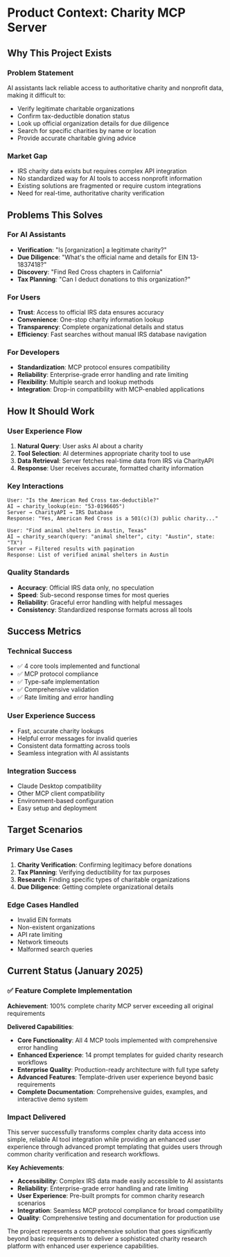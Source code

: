 # Product Context: Charity MCP Server

## Why This Project Exists

### Problem Statement
AI assistants lack reliable access to authoritative charity and nonprofit data, making it difficult to:
- Verify legitimate charitable organizations
- Confirm tax-deductible donation status
- Look up official organization details for due diligence
- Search for specific charities by name or location
- Provide accurate charitable giving advice

### Market Gap
- IRS charity data exists but requires complex API integration
- No standardized way for AI tools to access nonprofit information
- Existing solutions are fragmented or require custom integrations
- Need for real-time, authoritative charity verification

## Problems This Solves

### For AI Assistants
- **Verification**: "Is [organization] a legitimate charity?"
- **Due Diligence**: "What's the official name and details for EIN 13-1837418?"
- **Discovery**: "Find Red Cross chapters in California"
- **Tax Planning**: "Can I deduct donations to this organization?"

### For Users
- **Trust**: Access to official IRS data ensures accuracy
- **Convenience**: One-stop charity information lookup
- **Transparency**: Complete organizational details and status
- **Efficiency**: Fast searches without manual IRS database navigation

### For Developers
- **Standardization**: MCP protocol ensures compatibility
- **Reliability**: Enterprise-grade error handling and rate limiting
- **Flexibility**: Multiple search and lookup methods
- **Integration**: Drop-in compatibility with MCP-enabled applications

## How It Should Work

### User Experience Flow
1. **Natural Query**: User asks AI about a charity
2. **Tool Selection**: AI determines appropriate charity tool to use
3. **Data Retrieval**: Server fetches real-time data from IRS via CharityAPI
4. **Response**: User receives accurate, formatted charity information

### Key Interactions
```
User: "Is the American Red Cross tax-deductible?"
AI → charity_lookup(ein: "53-0196605")
Server → CharityAPI → IRS Database
Response: "Yes, American Red Cross is a 501(c)(3) public charity..."

User: "Find animal shelters in Austin, Texas"
AI → charity_search(query: "animal shelter", city: "Austin", state: "TX")
Server → Filtered results with pagination
Response: List of verified animal shelters in Austin
```

### Quality Standards
- **Accuracy**: Official IRS data only, no speculation
- **Speed**: Sub-second response times for most queries
- **Reliability**: Graceful error handling with helpful messages
- **Consistency**: Standardized response formats across all tools

## Success Metrics

### Technical Success
- ✅ 4 core tools implemented and functional
- ✅ MCP protocol compliance
- ✅ Type-safe implementation
- ✅ Comprehensive validation
- ✅ Rate limiting and error handling

### User Experience Success
- Fast, accurate charity lookups
- Helpful error messages for invalid queries
- Consistent data formatting across tools
- Seamless integration with AI assistants

### Integration Success
- Claude Desktop compatibility
- Other MCP client compatibility
- Environment-based configuration
- Easy setup and deployment

## Target Scenarios

### Primary Use Cases
1. **Charity Verification**: Confirming legitimacy before donations
2. **Tax Planning**: Verifying deductibility for tax purposes
3. **Research**: Finding specific types of charitable organizations
4. **Due Diligence**: Getting complete organizational details

### Edge Cases Handled
- Invalid EIN formats
- Non-existent organizations
- API rate limiting
- Network timeouts
- Malformed search queries

## Current Status (January 2025)

### ✅ Feature Complete Implementation
**Achievement**: 100% complete charity MCP server exceeding all original requirements

**Delivered Capabilities**:
- **Core Functionality**: All 4 MCP tools implemented with comprehensive error handling
- **Enhanced Experience**: 14 prompt templates for guided charity research workflows
- **Enterprise Quality**: Production-ready architecture with full type safety
- **Advanced Features**: Template-driven user experience beyond basic requirements
- **Complete Documentation**: Comprehensive guides, examples, and interactive demo system

### Impact Delivered
This server successfully transforms complex charity data access into simple, reliable AI tool integration while providing an enhanced user experience through advanced prompt templating that guides users through common charity verification and research workflows.

**Key Achievements**:
- **Accessibility**: Complex IRS data made easily accessible to AI assistants
- **Reliability**: Enterprise-grade error handling and rate limiting
- **User Experience**: Pre-built prompts for common charity research scenarios
- **Integration**: Seamless MCP protocol compliance for broad compatibility
- **Quality**: Comprehensive testing and documentation for production use

The project represents a comprehensive solution that goes significantly beyond basic requirements to deliver a sophisticated charity research platform with enhanced user experience capabilities.
